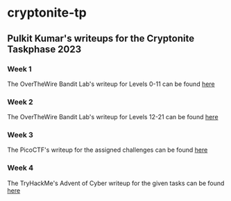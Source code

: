 # cryptonite-tp
## Pulkit Kumar's writeups for the Cryptonite Taskphase 2023


### Week 1
The OverTheWire Bandit Lab's writeup for Levels 0-11 can be found [here](https://github.com/buddywhitman/cryptonite-tp/blob/main/week1.md)

### Week 2
The OverTheWire Bandit Lab's writeup for Levels 12-21 can be found [here](https://github.com/buddywhitman/cryptonite-tp/blob/main/week2.md)

### Week 3
The PicoCTF's writeup for the assigned challenges can be found [here](https://github.com/buddywhitman/cryptonite-tp/blob/main/week3.md)

### Week 4
The TryHackMe's Advent of Cyber writeup for the given tasks can be found [here](https://github.com/buddywhitman/cryptonite-tp/blob/main/week4.md)

